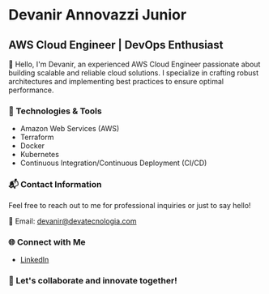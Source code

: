 # Devanir Annovazzi Junior

## AWS Cloud Engineer | DevOps Enthusiast

👋 Hello, I'm Devanir, an experienced AWS Cloud Engineer passionate about building scalable and reliable cloud solutions. I specialize in crafting robust architectures and implementing best practices to ensure optimal performance.

### 🔧 Technologies & Tools
- Amazon Web Services (AWS)
- Terraform
- Docker
- Kubernetes
- Continuous Integration/Continuous Deployment (CI/CD)

### 📬 Contact Information
Feel free to reach out to me for professional inquiries or just to say hello!

📧 Email: [devanir@devatecnologia.com](mailto:devanir@devatecnologia.com)

### 🌐 Connect with Me
- [LinkedIn](https://www.linkedin.com/in/devanir-annovazzi-junior)
  
### 🚀 Let's collaborate and innovate together!
